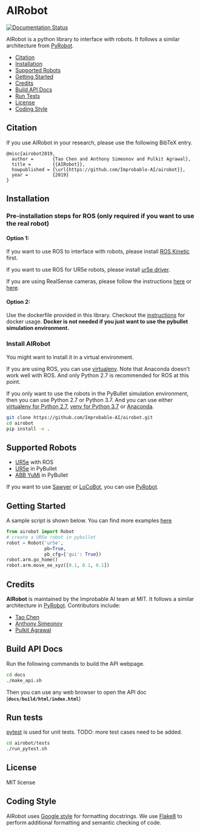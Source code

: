 # AIRobot

[![Documentation Status](https://readthedocs.org/projects/airobot/badge/?version=latest)](https://airobot.readthedocs.io/en/latest/?badge=latest)


AIRobot is a python library to interface with robots. It follows a similar architecture from [PyRobot](https://pyrobot.org).
- [Citation](#citation)
- [Installation](#installation)
- [Supported Robots](#supported-robots)
- [Getting Started](#getting-started)
- [Credits](#credits)
- [Build API Docs](#build-api-docs)
- [Run Tests](#run-tests)
- [License](#license)
- [Coding Style](#coding-style)

## Citation

If you use AIRobot in your research, please use the following BibTeX entry.
```
@misc{airobot2019,
  author =       {Tao Chen and Anthony Simeonov and Pulkit Agrawal},
  title =        {{AIRobot}},
  howpublished = {\url{https://github.com/Improbable-AI/airobot}},
  year =         {2019}
}
```

## Installation

### Pre-installation steps for ROS (only required if you want to use the real robot)

#### Option 1:
If you want to use ROS to interface with robots, please install [ROS Kinetic](http://wiki.ros.org/kinetic/Installation/Ubuntu) first.

If you want to use ROS for UR5e robots, please install [ur5e driver](https://github.com/Improbable-AI/ur5e_robotiq_2f140). 

If you are using RealSense cameras, please follow the instructions [here](https://github.com/IntelRealSense/realsense-ros#installation-instructions) or [here](https://github.com/Improbable-AI/camera_calibration/tree/qa).

#### Option 2:
Use the dockerfile provided in this library. Checkout the [instructions](https://github.com/Improbable-AI/airobot/blob/master/docker) for docker usage. **Docker is not needed if you just want to use the pybullet simulation environment.**

### Install AIRobot

You might want to install it in a virtual environment. 

If you are using ROS, you can use [virtualenv](https://virtualenv.pypa.io/en/latest/installation/). Note that Anaconda doesn't work well with ROS. And only Python 2.7 is recommended for ROS at this point.

If you only want to use the robots in the PyBullet simulation environment, then you can use Python 2.7 or Python 3.7. And you can use either [virtualenv for Python 2.7](https://virtualenv.pypa.io/en/latest/installation/), [venv for Python 3.7](https://docs.python.org/3.7/tutorial/venv.html) or [Anaconda](https://docs.anaconda.com/anaconda/install/linux/).

```bash
git clone https://github.com/Improbable-AI/airobot.git
cd airobot
pip install -e .
```

## Supported Robots
* [UR5e](https://www.universal-robots.com/products/ur5-robot/) with ROS
* [UR5e](https://www.universal-robots.com/products/ur5-robot/) in PyBullet
* [ABB YuMi](https://new.abb.com/products/robotics/industrial-robots/irb-14000-yumi) in PyBullet

If you want to use [Sawyer](https://www.rethinkrobotics.com/sawyer) or [LoCoBot](https://locobot-website.netlify.com/), you can use [PyRobot](https://pyrobot.org).

## Getting Started
A sample script is shown below. You can find more examples [here](https://github.com/Improbable-AI/airobot/examples)

```python
from airobot import Robot
# create a UR5e robot in pybullet
robot = Robot('ur5e',
              pb=True,
              pb_cfg={'gui': True})
robot.arm.go_home()
robot.arm.move_ee_xyz([0.1, 0.1, 0.1])
```

## Credits
**AIRobot** is maintained by the Improbable AI team at MIT. It follows a similar architecture in [PyRobot](https://pyrobot.org). Contributors include:
* [Tao Chen](https://taochenshh.github.io/)
* [Anthony Simeonov](https://anthonysimeonov.github.io/)
* [Pulkit Agrawal](http://people.csail.mit.edu/pulkitag/)


## Build API Docs

Run the following commands to build the API webpage.

```bash
cd docs
./make_api.sh
```

Then you can use any web browser to open the API doc (**`docs/build/html/index.html`**)

## Run tests

[pytest](https://docs.pytest.org/en/latest/) is used for unit tests. TODO: more test cases need to be added.
```bash
cd airobot/tests
./run_pytest.sh
```

## License
MIT license

## Coding Style

AIRobot uses [Google style](https://sphinxcontrib-napoleon.readthedocs.io/en/latest/example_google.html) for formatting docstrings. We use [Flake8](https://pypi.org/project/flake8/) to perform additional formatting and semantic checking of code.




